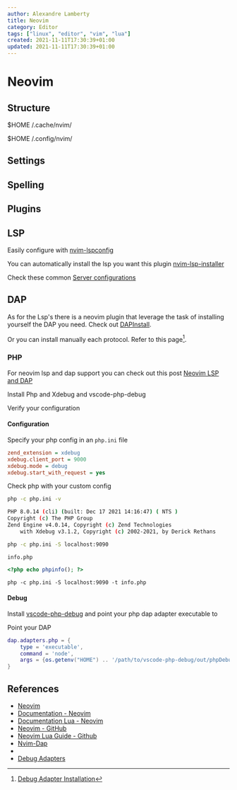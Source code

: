 ```yaml
---
author: Alexandre Lamberty
title: Neovim
category: Editor 
tags: ["linux", "editor", "vim", "lua"]
created: 2021-11-11T17:30:39+01:00
updated: 2021-11-11T17:30:39+01:00
---
```

# Neovim

## Structure

$HOME /.cache/nvim/

$HOME /.config/nvim/

## Settings

## Spelling

## Plugins

## LSP

Easily configure with [nvim-lspconfig](https://github.com/neovim/nvim-lspconfig)

You can automatically install the lsp you want this plugin
[nvim-lsp-installer](https://github.com/williamboman/nvim-lsp-installer)

Check these common [Server configurations](https://github.com/neovim/nvim-lspconfig/blob/master/doc/server_configurations.md)

## DAP

As for the Lsp's there is a neovim plugin that leverage the task of installing
yourself the DAP you need. Check out [DAPInstall]().

Or you can install manually each protocol. Refer to this page[^1].

### PHP 

For neovim lsp and dap support you can check out this post [Neovim LSP and DAP]()

Install Php and Xdebug and vscode-php-debug 

Verify your configuration


#### Configuration

Specify your php config in an `php.ini` file

```ini
zend_extension = xdebug
xdebug.client_port = 9000
xdebug.mode = debug
xdebug.start_with_request = yes
```

Check php with your custom config

```bash
php -c php.ini -v
```

```bash
PHP 8.0.14 (cli) (built: Dec 17 2021 14:16:47) ( NTS )
Copyright (c) The PHP Group
Zend Engine v4.0.14, Copyright (c) Zend Technologies
    with Xdebug v3.1.2, Copyright (c) 2002-2021, by Derick Rethans
```

```bash
php -c php.ini -S localhost:9090
```

`info.php`
```php
<?php echo phpinfo(); ?>
```

```
php -c php.ini -S localhost:9090 -t info.php
```

#### Debug

Install [vscode-php-debug]() and point your php dap adapter executable to 

Point your DAP 

```lua
dap.adapters.php = {
    type = 'executable',
    command = 'node',
    args = {os.getenv("HOME") .. '/path/to/vscode-php-debug/out/phpDebug.js'}
}
```
## References

- [Neovim](https://neovim.io)
- [Documentation - Neovim](https://neovim.io/doc/general/)
- [Documentation Lua - Neovim](https://neovim.io/doc/user/lua.html)
- [Neovim - GitHub](https://github.com/neovim/neovim)
- [Neovim Lua Guide - Github](https://github.com/nanotee/nvim-lua-guide)
- [Nvim-Dap](https://github.com/mfussenegger/nvim-dap)
- [^1]: [Debug Adapter Installation](https://github.com/mfussenegger/nvim-dap/wiki/Debug-Adapter-installation)
- [Debug Adapters](https://microsoft.github.io/debug-adapter-protocol/implementors/adapters/)

